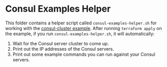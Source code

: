 # Consul Examples Helper

This folder contains a helper script called `consul-examples-helper.sh` for working with the 
[consul-cluster example](https://github.com/hashicorp/terraform-azurerm-consul/tree/master/examples/consul-cluster). After running `terraform apply` on the example, if you run 
`consul-examples-helper.sh`, it will automatically:

1. Wait for the Consul server cluster to come up.
1. Print out the IP addresses of the Consul servers.
1. Print out some example commands you can run against your Consul servers.


